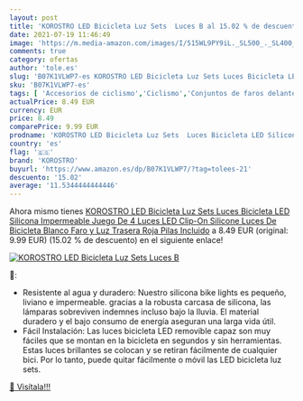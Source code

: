 ```yaml
---
layout: post
title: 'KOROSTRO LED Bicicleta Luz Sets  Luces B al 15.02 % de descuento'
date: 2021-07-19 11:46:49
image: 'https://m.media-amazon.com/images/I/515WL9PY9iL._SL500_._SL400_.jpg'
comments: true
category: ofertas
author: 'tole.es'
slug: 'B07K1VLWP7-es KOROSTRO LED Bicicleta Luz Sets Luces Bicicleta LED...'
sku: 'B07K1VLWP7-es'
tags: [ 'Accesorios de ciclismo','Ciclismo','Conjuntos de faros delanteros y traseros para ciclismo','Deportes y aire libre','Luces y reflectores de ciclismo','Piezas y accesorios de iluminación para bicicletas','Ropa y equipo para deportes','bicicleta','korostro', ]
actualPrice: 8.49 EUR
currency: EUR
price: 8.49
comparePrice: 9.99 EUR
prodname: 'KOROSTRO LED Bicicleta Luz Sets  Luces Bicicleta LED Silicona Impermeable Juego De 4 Luces LED Clip-On Silicone Luces De Bicicleta Blanco Faro y Luz Trasera Roja  Pilas Incluido'
country: 'es'
flag: '🇪🇸'
brand: 'KOROSTRO'
buyurl: 'https://www.amazon.es/dp/B07K1VLWP7/?tag=tolees-21'
descuento: '15.02'
average: '11.5344444444446'
---
```


Ahora mismo tienes [KOROSTRO LED Bicicleta Luz Sets  Luces Bicicleta LED Silicona Impermeable Juego De 4 Luces LED Clip-On Silicone Luces De Bicicleta Blanco Faro y Luz Trasera Roja  Pilas Incluido](https://www.amazon.es/dp/B07K1VLWP7/?tag=tolees-21) a 8.49 EUR (original: 9.99 EUR) (15.02 %  de descuento) en el siguiente enlace!

[![KOROSTRO LED Bicicleta Luz Sets  Luces B](https://m.media-amazon.com/images/I/515WL9PY9iL._SL500_._SL400_.jpg)](https://www.amazon.es/dp/B07K1VLWP7/?tag=tolees-21)

🔎:

- Resistente al agua y duradero: Nuestro silicona bike lights es pequeño, liviano e impermeable. gracias a la robusta carcasa de silicona, las lámparas sobreviven indemnes incluso bajo la lluvia. El material duradero y el bajo consumo de energía aseguran una larga vida útil.
- Fácil Instalación: Las luces bicicleta LED removible capaz son muy fáciles que se montan en la bicicleta en segundos y sin herramientas. Estas luces brillantes se colocan y se retiran fácilmente de cualquier bici. Por lo tanto, puede quitar fácilmente o móvil las LED bicicleta luz sets.

[🛒 Visítala!!!](https://www.amazon.es/dp/B07K1VLWP7/?tag=tolees-21)
